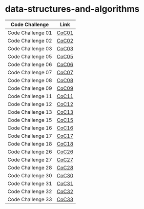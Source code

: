 # data-structures-and-algorithms



| Code Challenge    | Link                                          |
|-------------------|-----------------------------------------------|
| Code Challenge 01 | [CoC01](./code_challenge01/README.md)         |
| Code Challenge 02 | [CoC02](./code_challenge02/README.md)         |
| Code Challenge 03 | [CoC03](./code_challenge03/README.md)         |
| Code Challenge 05 | [CoC05](./code_challenge05/README.md)         |
| Code Challenge 06 | [CoC06](./code_challenge05/README.md)         |
| Code Challenge 07 | [CoC07](./code_challenge05/README.md)         |
| Code Challenge 08 | [CoC08](./linked_list_zip/README.md)          |
| Code Challenge 09 | [CoC09](./stack_and_queue/README.md)          |
| Code Challenge 11 | [CoC11](stack_queue_pseudo/README.md)         |
| Code Challenge 12 | [CoC12](stack_queue_animal_shelter/README.md) |
| Code Challenge 13 | [CoC13](stack_queue_brackets/README.md)       |
| Code Challenge 15 | [CoC15](trees/README.md)                      |
| Code Challenge 16 | [CoC16](tree_max/README.md)                   |
| Code Challenge 17 | [CoC17](tree_breadth_first/README.md)         |
| Code Challenge 18 | [CoC18](tree_fizz_buzz/README.md)             |
| Code Challenge 26 | [CoC26](sorting/insertion/README.md)          |
| Code Challenge 27 | [CoC27](sorting/merge/README.md)              |
| Code Challenge 28 | [CoC28](sorting/quick/README.md)              |
| Code Challenge 30 | [CoC30](hashtable/README.md)                  |
| Code Challenge 31 | [CoC31](hashmap_repeated_word/README.md)      |
| Code Challenge 32 | [CoC32](tree_intersection/README.md)          |
| Code Challenge 33 | [CoC33](hashmap_left_join/README.md)          |


